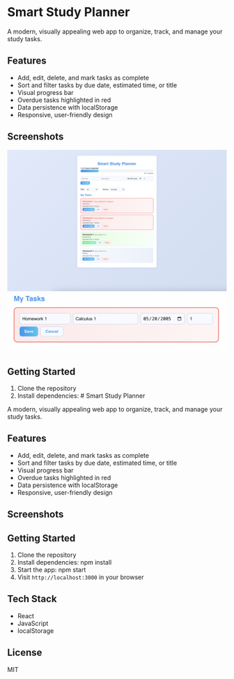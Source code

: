 # Smart Study Planner

A modern, visually appealing web app to organize, track, and manage your study tasks.

## Features

- Add, edit, delete, and mark tasks as complete
- Sort and filter tasks by due date, estimated time, or title
- Visual progress bar
- Overdue tasks highlighted in red
- Data persistence with localStorage
- Responsive, user-friendly design

## Screenshots

![App Screenshot](Home-Screen-Dashboard.png)
![Task Editor](Editing-Function.png)


## Getting Started

1. Clone the repository
2. Install dependencies: # Smart Study Planner

A modern, visually appealing web app to organize, track, and manage your study tasks.

## Features

- Add, edit, delete, and mark tasks as complete
- Sort and filter tasks by due date, estimated time, or title
- Visual progress bar
- Overdue tasks highlighted in red
- Data persistence with localStorage
- Responsive, user-friendly design

## Screenshots



## Getting Started

1. Clone the repository
2. Install dependencies: npm install
3. Start the app: npm start
4. Visit `http://localhost:3000` in your browser

## Tech Stack

- React
- JavaScript
- localStorage

## License

MIT

